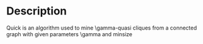 # Description

Quick is an algorithm used to mine \gamma-quasi cliques from a connected graph with given parameters \gamma and minsize
